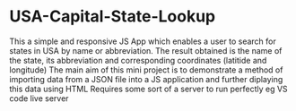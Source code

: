 # USA-Capital-State-Lookup
This a simple and responsive JS App which enables a user to search for states in USA by name or abbreviation. 
The result obtained is the name of the state, its abbreviation and corresponding coordinates (latitide and longitude)
The main aim of this mini project is to demonstrate a method of importing data from a JSON file into a JS application and further 
diplaying this data using HTML
Requires some sort of a server to run perfectly eg VS code live server

